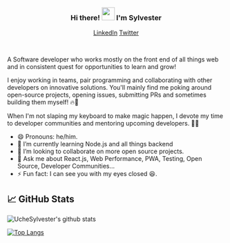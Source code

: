 <h3 align="center"> Hi there! <img src="https://raw.githubusercontent.com/MartinHeinz/MartinHeinz/master/wave.gif" width="30px"> I'm <B>Sylvester</B></h3>
<p align="center">
  <a href="https://linkedin.com/in/uchenna-okoro">LinkedIn</a>
  <a href="https://twitter.com/UCylvester">Twitter</a>
</p>

<br />
<!-- <hr> -->

A Software developer who works mostly on the front end of all things web and in consistent quest for opportunities to learn and grow!

I enjoy working in teams, pair programming and collaborating with other developers on innovative solutions. You'll mainly find me poking around open-source projects, opening issues, submitting PRs and sometimes building them myself! 🔥🚀

When I'm not slaping my keyboard to make magic happen, I devote my time to developer communities and mentoring upcoming developers. 🤗🤗

- 😄 Pronouns: he/him.
- 🌱 I’m currently learning Node.js and all things backend
- 👯 I’m looking to collaborate on more open source projects.
- 💬 Ask me about React.js, Web Performance, PWA, Testing, Open Source, Developer Communities...
- ⚡ Fun fact: I can see you with my eyes closed 😆.

## &#x1f4c8; GitHub Stats

![UcheSylvester's github stats](https://github-readme-stats.vercel.app/api?username=uchesylvester&count_private=true&show_icons=true&theme=tokyonight)

[![Top Langs](https://github-readme-stats.vercel.app/api/top-langs/?username=uchesylvester&layout=compact&theme=tokyonight)](https://github.com/UcheSylvester)
